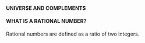 

#### UNIVERSE AND COMPLEMENTS

#### WHAT IS A RATIONAL NUMBER?

Rational numbers are defined as a ratio of two integers.
